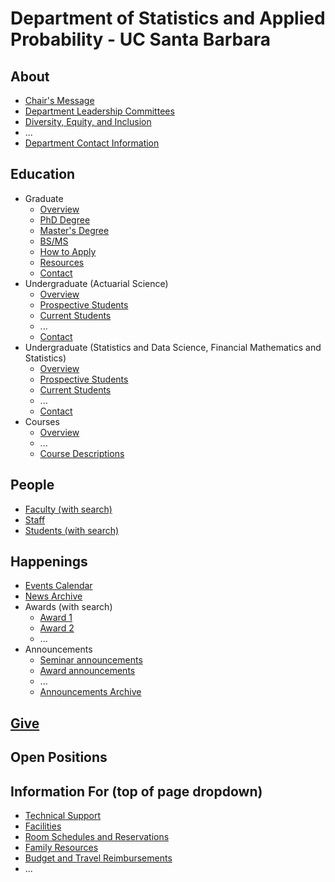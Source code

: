 # Department of Statistics and Applied Probability - UC Santa Barbara

## About

- [Chair's Message](pages-new/chairs-message.md)
- [Department Leadership Committees](pages-new/department-leadership-committees.md)
- [Diversity, Equity, and Inclusion](pages-new/diversity-equity-and-inclusion.md)
- ...
- [Department Contact Information](pages-new/department-contact-information.md)

## Education

- Graduate
    - [Overview](pages-new/graduate-overview.md)
    - [PhD Degree](pages-new/phd-degree.md)
    - [Master's Degree](pages-new/masters-degree.md)
    - [BS/MS](pages-new/bs-ms.md)
    - [How to Apply](pages-new/how-to-apply.md)
    - [Resources](pages-new/graduate-resources.md)
    - [Contact](pages-new/graduate-contact.md)
- Undergraduate (Actuarial Science)
    - [Overview](pages-new/actuarial-science-overview.md)
    - [Prospective Students](pages-new/actuarial-science-prospective-students.md)
    - [Current Students](pages-new/actuarial-science-current-students.md)
    - ...
    - [Contact](pages-new/actuarial-science-contact.md)
- Undergraduate (Statistics and Data Science, Financial Mathematics and Statistics)
    - [Overview](pages-new/stats-data-science-overview.md)
    - [Prospective Students](pages-new/stats-data-science-prospective-students.md)
    - [Current Students](pages-new/stats-data-science-current-students.md)
    - ...
    - [Contact](pages-new/stats-data-science-contact.md)
- Courses
    - [Overview](pages-new/courses-overview.md)
    - ...
    - [Course Descriptions](pages-new/course-descriptions.md)

## People

- [Faculty (with search)](pages-new/faculty.md)
- [Staff](pages-new/staff.md)
- [Students (with search)](pages-new/students.md)

## Happenings

- [Events Calendar](pages-new/events-calendar.md)
- [News Archive](pages-new/news-archive.md)
- Awards (with search)
    - [Award 1](pages-new/award-1.md)
    - [Award 2](pages-new/award-2.md)
    - ...
- Announcements
    - [Seminar announcements](pages-new/seminar-announcements.md)
    - [Award announcements](pages-new/award-announcements.md)
    - ...
    - [Announcements Archive](pages-new/announcements-archive.md)

## [Give](pages-new/give.md)

## Open Positions

## Information For (top of page dropdown)

- [Technical Support](pages-new/technical-support.md)
- [Facilities](pages-new/facilities.md)
- [Room Schedules and Reservations](pages-new/room-schedules-reservations.md)
- [Family Resources](pages-new/family-resources.md)
- [Budget and Travel Reimbursements](pages-new/budget-travel-reimbursements.md)
- ...
